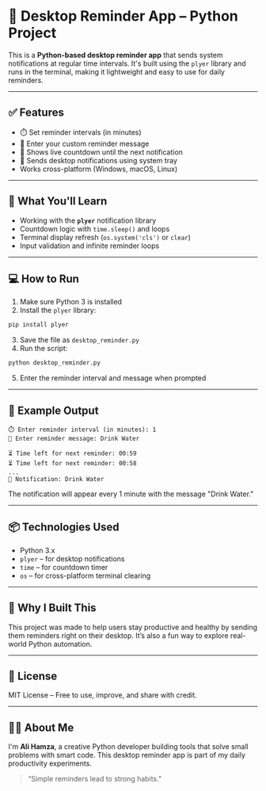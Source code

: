 # 🔔 Desktop Reminder App – Python Project

This is a **Python-based desktop reminder app** that sends system notifications at regular time intervals. It's built using the `plyer` library and runs in the terminal, making it lightweight and easy to use for daily reminders.

---

## ✅ Features

- ⏱️ Set reminder intervals (in minutes)
- 💬 Enter your custom reminder message
- 🔄 Shows live countdown until the next notification
- 🔔 Sends desktop notifications using system tray
- Works cross-platform (Windows, macOS, Linux)

---

## 🧠 What You'll Learn

- Working with the **`plyer`** notification library
- Countdown logic with `time.sleep()` and loops
- Terminal display refresh (`os.system('cls')` or `clear`)
- Input validation and infinite reminder loops

---

## 💻 How to Run

1. Make sure Python 3 is installed
2. Install the `plyer` library:

```bash
pip install plyer
```

3. Save the file as `desktop_reminder.py`
4. Run the script:

```bash
python desktop_reminder.py
```

5. Enter the reminder interval and message when prompted

---

## 🧪 Example Output

```text
⏱️ Enter reminder interval (in minutes): 1
💬 Enter reminder message: Drink Water

⏳ Time left for next reminder: 00:59
⏳ Time left for next reminder: 00:58
...
🔔 Notification: Drink Water
```

The notification will appear every 1 minute with the message "Drink Water."

---

## 📦 Technologies Used

- Python 3.x
- `plyer` – for desktop notifications
- `time` – for countdown timer
- `os` – for cross-platform terminal clearing

---

## 📌 Why I Built This

This project was made to help users stay productive and healthy by sending them reminders right on their desktop. It’s also a fun way to explore real-world Python automation.

---

## 📄 License

MIT License – Free to use, improve, and share with credit.

---

## 🙋‍♂️ About Me

I'm **Ali Hamza**, a creative Python developer building tools that solve small problems with smart code. This desktop reminder app is part of my daily productivity experiments.

> “Simple reminders lead to strong habits.”
